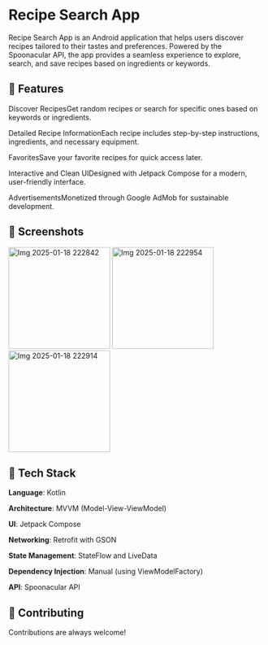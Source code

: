 # Recipe Search App

Recipe Search App is an Android application that helps users discover recipes tailored to their tastes and preferences. Powered by the Spoonacular API, the app provides a seamless experience to explore, search, and save recipes based on ingredients or keywords.

## 🚀 Features

Discover RecipesGet random recipes or search for specific ones based on keywords or ingredients.

Detailed Recipe InformationEach recipe includes step-by-step instructions, ingredients, and necessary equipment.

FavoritesSave your favorite recipes for quick access later.

Interactive and Clean UIDesigned with Jetpack Compose for a modern, user-friendly interface.

AdvertisementsMonetized through Google AdMob for sustainable development.


## 📸 Screenshots


<img src="https://github.com/user-attachments/assets/9574bf25-4167-45aa-bbf0-9c3fc0721de5" alt="Img 2025-01-18 222842" width="200"/>
<img src="https://github.com/user-attachments/assets/3eca0da4-a11f-4729-ba58-0f4bd739ed8b" alt="Img 2025-01-18 222954" width="200"/>
<img src="https://github.com/user-attachments/assets/1ed50b0c-6c4e-4a5e-a5a4-9a5d8ffda4cc" alt="Img 2025-01-18 222914" width="200"/>






## 🔧 Tech Stack

**Language**: Kotlin

**Architecture**: MVVM (Model-View-ViewModel)

**UI**: Jetpack Compose

**Networking**: Retrofit with GSON

**State Management**: StateFlow and LiveData

**Dependency Injection**: Manual (using ViewModelFactory)

**API**: Spoonacular API


## 🤝 Contributing

Contributions are always welcome!
